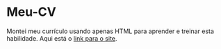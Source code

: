 # Meu-CV
Montei meu currículo usando apenas HTML para aprender e treinar esta habilidade.
Aqui está o [link para o site](https://aicha0k.github.io/).
